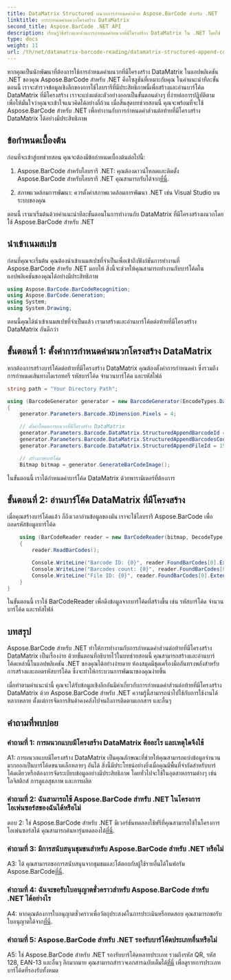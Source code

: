 ```yaml
---
title: DataMatrix Structured ผนวกการกำหนดค่าด้วย Aspose.BarCode สำหรับ .NET
linktitle: การกำหนดค่าผนวกโครงสร้าง DataMatrix
second_title: Aspose.BarCode .NET API
description: เรียนรู้วิธีสร้างและอ่านการกำหนดค่าผนวกที่มีโครงสร้าง DataMatrix ใน .NET โดยใช้ Aspose.BarCode เพื่อการจัดระเบียบข้อมูลที่มีประสิทธิภาพสูง
type: docs
weight: 11
url: /th/net/datamatrix-barcode-reading/datamatrix-structured-append-configuration/
---
```

หากคุณเป็นนักพัฒนาที่ต้องการใช้การกำหนดค่าผนวกที่มีโครงสร้าง DataMatrix ในแอปพลิเคชัน .NET ของคุณ Aspose.BarCode สำหรับ .NET คือโซลูชันที่เหมาะกับคุณ ในคำแนะนำทีละขั้นตอนนี้ เราจะสำรวจข้อมูลเชิงลึกของการใช้ไลบรารีที่มีประสิทธิภาพนี้เพื่อสร้างและอ่านบาร์โค้ด DataMatrix ที่มีโครงสร้าง เราจะแบ่งแต่ละตัวอย่างออกเป็นขั้นตอนต่างๆ ที่ง่ายต่อการปฏิบัติตาม เพื่อให้มั่นใจว่าคุณจะเข้าใจแนวคิดได้อย่างถี่ถ้วน เมื่อสิ้นสุดบทช่วยสอนนี้ คุณจะพร้อมที่จะใช้ Aspose.BarCode สำหรับ .NET เพื่อทำงานกับการกำหนดค่าส่วนต่อท้ายที่มีโครงสร้าง DataMatrix ได้อย่างมีประสิทธิภาพ

## ข้อกำหนดเบื้องต้น

ก่อนที่จะเข้าสู่บทช่วยสอน คุณจะต้องมีข้อกำหนดเบื้องต้นต่อไปนี้:

1.  Aspose.BarCode สำหรับไลบรารี .NET: คุณต้องดาวน์โหลดและติดตั้ง Aspose.BarCode สำหรับไลบรารี .NET คุณสามารถรับได้จาก[ที่นี่](https://releases.aspose.com/barcode/net/).

2. สภาพแวดล้อมการพัฒนา: ควรตั้งค่าสภาพแวดล้อมการพัฒนา .NET เช่น Visual Studio บนระบบของคุณ

ตอนนี้ เรามาเริ่มต้นด้วยคำแนะนำทีละขั้นตอนในการทำงานกับ DataMatrix ที่มีโครงสร้างผนวกโดยใช้ Aspose.BarCode สำหรับ .NET

## นำเข้าเนมสเปซ

ก่อนที่คุณจะเริ่มต้น คุณต้องนำเข้าเนมสเปซที่จำเป็นเพื่อเข้าถึงฟังก์ชันการทำงานที่ Aspose.BarCode สำหรับ .NET มอบให้ สิ่งนี้จะช่วยให้คุณสามารถทำงานกับบาร์โค้ดในแอปพลิเคชันของคุณได้อย่างมีประสิทธิภาพ

```csharp
using Aspose.BarCode.BarCodeRecognition;
using Aspose.BarCode.Generation;
using System;
using System.Drawing;
```

ตอนนี้คุณได้นำเข้าเนมสเปซที่จำเป็นแล้ว เรามาสร้างและอ่านบาร์โค้ดต่อท้ายที่มีโครงสร้าง DataMatrix กันดีกว่า


## ขั้นตอนที่ 1: ตั้งค่าการกำหนดค่าผนวกโครงสร้าง DataMatrix

หากต้องการสร้างบาร์โค้ดต่อท้ายที่มีโครงสร้าง DataMatrix คุณต้องตั้งค่าการกำหนดค่า ซึ่งรวมถึงการกำหนดเส้นทางไดเรกทอรี รหัสบาร์โค้ด จำนวนบาร์โค้ด และรหัสไฟล์

```csharp
string path = "Your Directory Path";

using (BarcodeGenerator generator = new BarcodeGenerator(EncodeTypes.DataMatrix, "Aspose"))
{
    generator.Parameters.Barcode.XDimension.Pixels = 4;

    // ตั้งค่าโหมดการผนวกที่มีโครงสร้าง DataMatrix
    generator.Parameters.Barcode.DataMatrix.StructuredAppendBarcodeId = 3;
    generator.Parameters.Barcode.DataMatrix.StructuredAppendBarcodesCount = 5;
    generator.Parameters.Barcode.DataMatrix.StructuredAppendFileId = 150;

    // สร้างภาพบาร์โค้ด
    Bitmap bitmap = generator.GenerateBarCodeImage();
```

ในขั้นตอนนี้ เราได้กำหนดค่าบาร์โค้ด DataMatrix ด้วยพารามิเตอร์ที่ต้องการ

## ขั้นตอนที่ 2: อ่านบาร์โค้ด DataMatrix ที่มีโครงสร้าง

เมื่อคุณสร้างบาร์โค้ดแล้ว ก็ถึงเวลาอ่านข้อมูลของมัน เราจะใช้ไลบรารี Aspose.BarCode เพื่อถอดรหัสข้อมูลบาร์โค้ด

```csharp
    using (BarCodeReader reader = new BarCodeReader(bitmap, DecodeType.DataMatrix))
    {
        reader.ReadBarCodes();

        Console.WriteLine("Barcode ID: {0}", reader.FoundBarCodes[0].Extended.DataMatrix.StructuredAppendBarcodeId);
        Console.WriteLine("Barcodes count: {0}", reader.FoundBarCodes[0].Extended.DataMatrix.StructuredAppendBarcodesCount);
        Console.WriteLine("File ID: {0}", reader.FoundBarCodes[0].Extended.DataMatrix.StructuredAppendFileId);
    }
}
```

ในขั้นตอนนี้ เราใช้ BarCodeReader เพื่อดึงข้อมูลจากบาร์โค้ดที่สร้างขึ้น เช่น รหัสบาร์โค้ด จำนวนบาร์โค้ด และรหัสไฟล์

## บทสรุป

Aspose.BarCode สำหรับ .NET ทำให้การทำงานกับการกำหนดค่าส่วนต่อท้ายที่มีโครงสร้าง DataMatrix เป็นเรื่องง่าย ด้วยขั้นตอนที่อธิบายไว้ในบทช่วยสอนนี้ คุณสามารถสร้างและอ่านบาร์โค้ดเหล่านี้ในแอปพลิเคชัน .NET ของคุณได้อย่างง่ายดาย ห้องสมุดมีชุดเครื่องมืออันทรงพลังสำหรับการสร้างและถอดรหัสบาร์โค้ด ซึ่งจะทำให้กระบวนการพัฒนาของคุณง่ายขึ้น

เมื่อทำตามคำแนะนำนี้ คุณจะได้รับข้อมูลเชิงลึกอันมีค่าเกี่ยวกับการกำหนดค่าส่วนต่อท้ายที่มีโครงสร้าง DataMatrix ด้วย Aspose.BarCode สำหรับ .NET ความรู้นี้สามารถนำไปใช้กับการใช้งานได้หลากหลาย ตั้งแต่การจัดการสินค้าคงคลังไปจนถึงการติดตามเอกสาร และอื่นๆ

## คำถามที่พบบ่อย

### คำถามที่ 1: การผนวกแบบมีโครงสร้าง DataMatrix คืออะไร และเหตุใดจึงใช้

A1: การผนวกแบบมีโครงสร้าง DataMatrix เป็นคุณลักษณะที่ช่วยให้คุณสามารถแบ่งข้อมูลจำนวนมากออกเป็นบาร์โค้ดขนาดเล็กหลายๆ อันได้ สิ่งนี้มีประโยชน์อย่างยิ่งเมื่อคุณมีพื้นที่จำกัดสำหรับบาร์โค้ดเดียวหรือต้องการจัดระเบียบข้อมูลอย่างมีประสิทธิภาพ โดยทั่วไปจะใช้ในอุตสาหกรรมต่างๆ เช่น โลจิสติกส์ การดูแลสุขภาพ และการผลิต

### คำถามที่ 2: ฉันสามารถใช้ Aspose.BarCode สำหรับ .NET ในโครงการโอเพ่นซอร์สของฉันได้หรือไม่

 ตอบ 2: ใช่ Aspose.BarCode สำหรับ .NET มีเวอร์ชันทดลองใช้ฟรีที่คุณสามารถใช้ในโครงการโอเพ่นซอร์สได้ คุณสามารถค้นหารุ่นทดลองได้[ที่นี่](https://releases.aspose.com/).

### คำถามที่ 3: มีการสนับสนุนชุมชนสำหรับ Aspose.BarCode สำหรับ .NET หรือไม่

 A3: ได้ คุณสามารถขอการสนับสนุนจากชุมชนและโต้ตอบกับผู้ใช้รายอื่นได้ในฟอรัม Aspose.BarCode[ที่นี่](https://forum.aspose.com/c/barcode/13).

### คำถามที่ 4: ฉันจะขอรับใบอนุญาตชั่วคราวสำหรับ Aspose.BarCode สำหรับ .NET ได้อย่างไร

 A4: หากคุณต้องการใบอนุญาตชั่วคราวเพื่อวัตถุประสงค์ในการประเมินหรือทดสอบ คุณสามารถขอรับใบอนุญาตได้จาก[ที่นี่](https://purchase.aspose.com/temporary-license/).

### คำถามที่ 5: Aspose.BarCode สำหรับ .NET รองรับบาร์โค้ดประเภทอื่นหรือไม่

 A5: ใช่ Aspose.BarCode สำหรับ .NET รองรับบาร์โค้ดหลายประเภท รวมถึงรหัส QR, รหัส 128, EAN-13 และอื่นๆ อีกมากมาย คุณสามารถสำรวจเอกสารฉบับเต็มได้[ที่นี่](https://reference.aspose.com/barcode/net/) เพื่อดูรายการประเภทบาร์โค้ดที่รองรับทั้งหมด